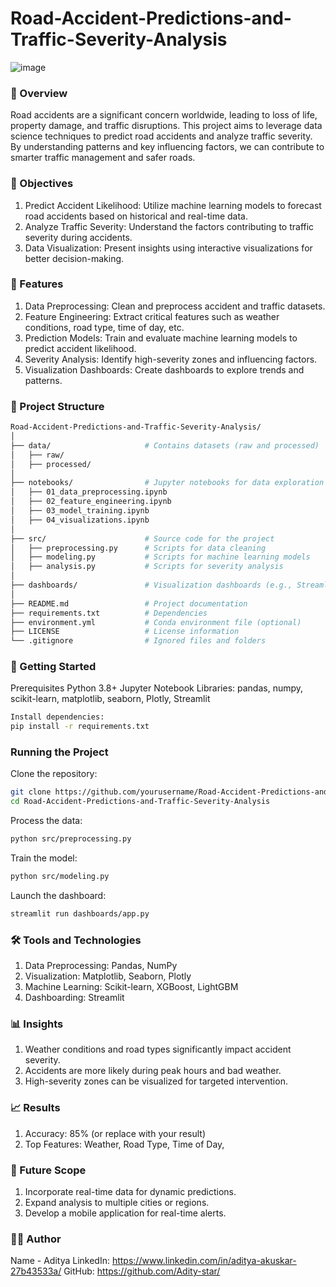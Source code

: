 # Road-Accident-Predictions-and-Traffic-Severity-Analysis
![image](https://github.com/user-attachments/assets/7e8c7030-2b2b-4c21-a089-c61ff839c164)

### 🚗 Overview
Road accidents are a significant concern worldwide, leading to loss of life, property damage, and traffic disruptions. This project aims to leverage data science techniques to predict road accidents and analyze traffic severity. By understanding patterns and key influencing factors, we can contribute to smarter traffic management and safer roads.

### 📌 Objectives
1. Predict Accident Likelihood: Utilize machine learning models to forecast road accidents based on historical and real-time data.
2. Analyze Traffic Severity: Understand the factors contributing to traffic severity during accidents.
3. Data Visualization: Present insights using interactive visualizations for better decision-making.

### 🔧 Features
1. Data Preprocessing: Clean and preprocess accident and traffic datasets.
2. Feature Engineering: Extract critical features such as weather conditions, road type, time of day, etc.
3. Prediction Models: Train and evaluate machine learning models to predict accident likelihood.
4. Severity Analysis: Identify high-severity zones and influencing factors.
5. Visualization Dashboards: Create dashboards to explore trends and patterns.

### 📂 Project Structure
```bash
Road-Accident-Predictions-and-Traffic-Severity-Analysis/
│
├── data/                     # Contains datasets (raw and processed)
│   ├── raw/
│   ├── processed/
│
├── notebooks/                # Jupyter notebooks for data exploration and model development
│   ├── 01_data_preprocessing.ipynb
│   ├── 02_feature_engineering.ipynb
│   ├── 03_model_training.ipynb
│   ├── 04_visualizations.ipynb
│
├── src/                      # Source code for the project
│   ├── preprocessing.py      # Scripts for data cleaning
│   ├── modeling.py           # Scripts for machine learning models
│   ├── analysis.py           # Scripts for severity analysis
│
├── dashboards/               # Visualization dashboards (e.g., Streamlit, Plotly)
│
├── README.md                 # Project documentation
├── requirements.txt          # Dependencies
├── environment.yml           # Conda environment file (optional)
├── LICENSE                   # License information
└── .gitignore                # Ignored files and folders
 ```

### 🚀 Getting Started
Prerequisites
Python 3.8+
Jupyter Notebook
Libraries: pandas, numpy, scikit-learn, matplotlib, seaborn, Plotly, Streamlit

```bash
Install dependencies:
pip install -r requirements.txt
```

### Running the Project
Clone the repository:
```bash
git clone https://github.com/yourusername/Road-Accident-Predictions-and-Traffic-Severity-Analysis.git
cd Road-Accident-Predictions-and-Traffic-Severity-Analysis
```
Process the data:
```bash
python src/preprocessing.py
```
Train the model:
```bash
python src/modeling.py
```
Launch the dashboard:
```bash
streamlit run dashboards/app.py
```

### 🛠️ Tools and Technologies
1. Data Preprocessing: Pandas, NumPy
2. Visualization: Matplotlib, Seaborn, Plotly
3. Machine Learning: Scikit-learn, XGBoost, LightGBM
4. Dashboarding: Streamlit

### 📊 Insights
1. Weather conditions and road types significantly impact accident severity.
2. Accidents are more likely during peak hours and bad weather.
3. High-severity zones can be visualized for targeted intervention.

### 📈 Results
1. Accuracy: 85% (or replace with your result)
2. Top Features: Weather, Road Type, Time of Day,

### 🧩 Future Scope
1. Incorporate real-time data for dynamic predictions.
2. Expand analysis to multiple cities or regions.
3. Develop a mobile application for real-time alerts.

### 👩‍💻 Author
Name - Aditya
LinkedIn: https://www.linkedin.com/in/aditya-akuskar-27b43533a/
GitHub: https://github.com/Adity-star/























